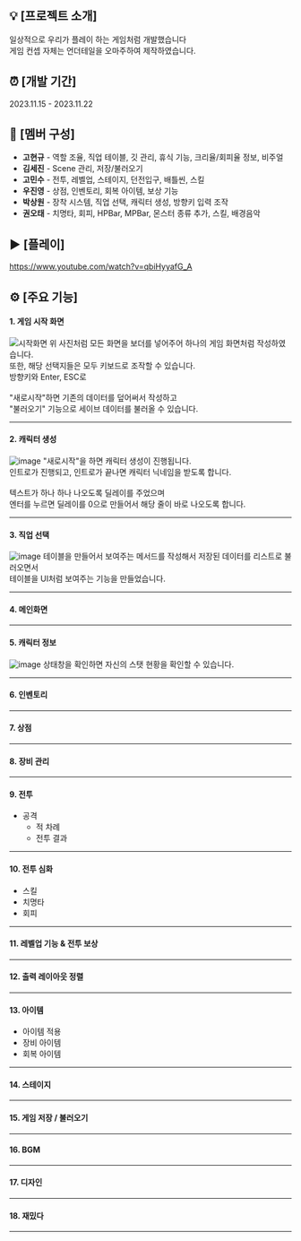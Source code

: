 ## 💡 [프로젝트 소개]
일상적으로 우리가 플레이 하는 게임처럼 개발했습니다 <br/>
게임 컨셉 자체는 언더테일을 오마주하여 제작하였습니다.

## ⏰ [개발 기간]
2023.11.15 - 2023.11.22

## 👥 [멤버 구성]
+ <b>고현규</b> - 역할 조율, 직업 테이블, 깃 관리, 휴식 기능, 크리율/회피율 정보, 비주얼 <br/>
+ <b>김세진</b> - Scene 관리, 저장/불러오기 <br/>
+ <b>고민수</b> - 전투, 레벨업, 스테이지, 던전입구, 배틀씬, 스킬 <br/>
+ <b>우진영</b> - 상점, 인벤토리, 회복 아이템, 보상 기능 <br/>
+ <b>박상원</b> - 장착 시스템, 직업 선택, 캐릭터 생성, 방향키 입력 조작 <br/>
+ <b>권오태</b> - 치명타, 회피, HPBar, MPBar, 몬스터 종류 추가, 스킬, 배경음악 <br/>

## ▶️ [플레이]
https://www.youtube.com/watch?v=qbiHyyafG_A


## ⚙ [주요 기능]
#### 1. 게임 시작 화면
![시작화면](https://github.com/gusrb0296/TeamProject/assets/21351278/0f9ab90b-5cb1-4f34-8348-23e26dab03bc)
위 사진처럼 모든 화면을 보더를 넣어주어 하나의 게임 화면처럼 작성하였습니다. <br/>
또한, 해당 선택지들은 모두 키보드로 조작할 수 있습니다. <br/>
방향키와 Enter, ESC로 <br/>
<br/>
"새로시작"하면 기존의 데이터를 덮어써서 작성하고 <br/>
"불러오기" 기능으로 세이브 데이터를 불러올 수 있습니다.
***
#### 2. 캐릭터 생성
![image](https://github.com/gusrb0296/TeamProject/assets/21351278/9431c287-4718-4bef-a253-a0efcfd91332)
"새로시작"을 하면 캐릭터 생성이 진행됩니다.<br/>
인트로가 진행되고, 인트로가 끝나면 캐릭터 닉네임을 받도록 합니다. <br/>
<br/>
텍스트가 하나 하나 나오도록 딜레이를 주었으며<br/>
엔터를 누르면 딜레이를 0으로 만들어서 해당 줄이 바로 나오도록 합니다.
***
#### 3. 직업 선택
![image](https://github.com/gusrb0296/TeamProject/assets/21351278/ac9d686b-9f95-40c7-b071-d2f8258377a7)
테이블을 만들어서 보여주는 메서드를 작성해서 저장된 데이터를 리스트로 불러오면서<br/>
테이블을 UI처럼 보여주는 기능을 만들었습니다.
***
#### 4. 메인화면 

***
#### 5. 캐릭터 정보
![image](https://github.com/gusrb0296/TeamProject/assets/21351278/91dbae83-2da1-4da8-a6da-4edf5b8d03a0)
상태창을 확인하면 자신의 스탯 현황을 확인할 수 있습니다. 
***
#### 6. 인벤토리 
***
#### 7. 상점
***
#### 8. 장비 관리 
***
#### 9. 전투
 + 공격
   + 적 차례
   + 전투 결과
***

#### 10. 전투 심화
   + 스킬
   + 치명타
   + 회피
***
#### 11. 레벨업 기능 & 전투 보상
***
#### 12. 출력 레이아웃 정렬
***
#### 13. 아이템
   + 아이템 적용
   + 장비 아이템
   + 회복 아이템
***
#### 14. 스테이지
***
#### 15. 게임 저장 / 불러오기
***
#### 16. BGM
***
#### 17. 디자인
***
#### 18. 재밌다
***

